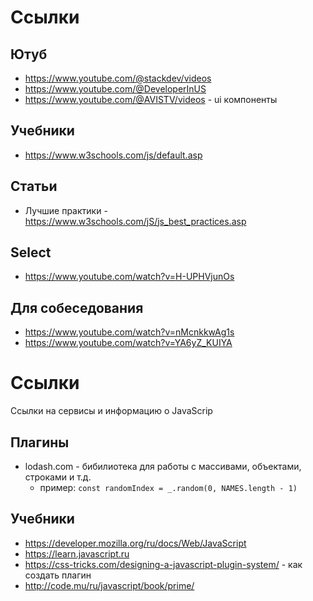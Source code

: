 # Ссылки

## Ютуб
- https://www.youtube.com/@stackdev/videos
- https://www.youtube.com/@DeveloperInUS
- https://www.youtube.com/@AVISTV/videos - ui компоненты

## Учебники
- https://www.w3schools.com/js/default.asp

## Статьи
- Лучшие практики - https://www.w3schools.com/jS/js_best_practices.asp

## Select
- https://www.youtube.com/watch?v=H-UPHVjunOs

## Для собеседования
- https://www.youtube.com/watch?v=nMcnkkwAg1s
- https://www.youtube.com/watch?v=YA6yZ_KUIYA

# Ссылки
Ссылки на сервисы и информацию о JavaScrip

## Плагины
- lodash.com - бибилиотека для работы с массивами, объектами, строками и т.д.
  - пример: `const randomIndex = _.random(0, NAMES.length - 1)`

## Учебники
- https://developer.mozilla.org/ru/docs/Web/JavaScript
- https://learn.javascript.ru
- https://css-tricks.com/designing-a-javascript-plugin-system/ - как создать плагин
- http://code.mu/ru/javascript/book/prime/
